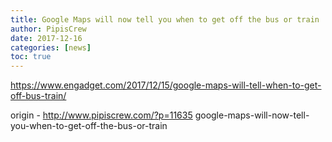 ```yaml
---
title: Google Maps will now tell you when to get off the bus or train
author: PipisCrew
date: 2017-12-16
categories: [news]
toc: true
---
```


https://www.engadget.com/2017/12/15/google-maps-will-tell-when-to-get-off-bus-train/

origin - http://www.pipiscrew.com/?p=11635 google-maps-will-now-tell-you-when-to-get-off-the-bus-or-train